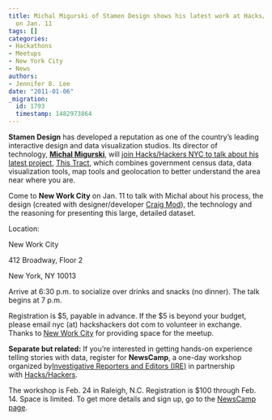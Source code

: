 ```yaml
---
title: Michal Migurski of Stamen Design shows his latest work at Hacks/Hackers NYC
  on Jan. 11
tags: []
categories:
- Hackathons
- Meetups
- New York City
- News
authors:
- Jennifer 8. Lee
date: "2011-01-06"
_migration:
  id: 1793
  timestamp: 1482973864
---
```


**Stamen Design** has developed a reputation as one of the country&#8217;s leading interactive design and data visualization studios. Its director of technology, [**Michal Migurski**][1], will [join Hacks/Hackers NYC to talk about his latest project][2], [This Tract][3], which combines government census data, data visualization tools, map tools and geolocation to better understand the area near where you are.

Come to **New Work City** on Jan. 11 to talk with Michal about his process, the design (created with designer/developer [Craig Mod][4]), the technology and the reasoning for presenting this large, detailed dataset.

Location:

New Work City

412 Broadway, Floor 2

New York, NY 10013

Arrive at 6:30 p.m. to socialize over drinks and snacks (no dinner). The talk begins at 7 p.m.

Registration is $5, payable in advance. If the $5 is beyond your budget, please email nyc (at) hackshackers dot com to volunteer in exchange. Thanks to [New Work City][5] for providing space for the meetup.

**Separate but related:** If you&#8217;re interested in getting hands-on experience telling stories with data, register for **NewsCamp**, a one-day workshop organized by[Investigative Reporters and Editors (IRE)][6] in partnership with [Hacks/Hackers][7].

The workshop is Feb. 24 in Raleigh, N.C. Registration is $100 through Feb. 14. Space is limited. To get more details and sign up, go to the [NewsCamp page][8].

 [1]: http://stamen.com/studio/mike
 [2]: http://meetupnyc.hackshackers.com/calendar/15911556/
 [3]: http://thistract.com/
 [4]: http://craigmod.com/
 [5]: http://nwc.co/
 [6]: http://ire.org/
 [7]: http://hackshackers.com/
 [8]: http://www.ire.org/training/conference/CAR11/newscamp.html